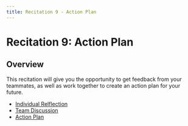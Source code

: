 ```yaml
---
title: Recitation 9 - Action Plan
---
```


# Recitation 9: Action Plan

## Overview
This recitation will give you the opportunity to get feedback from your teammates, as well as work together to create an action plan for your future.

- [Individual Relflection](https://docs.google.com/document/d/1C4IZuZxOPbgeM1677ltJIptYBtes1Aeb-cuej1xx1EM/edit?usp=sharing)
- [Team Discussion]('assets/pdfs/11-software-testing.pdf')
- [Action Plan](https://docs.google.com/document/d/1TPNGP9_-bw_sbp5WcSyCgV1GvqRPWMX5jyb2D5lyCBY/edit?usp=sharing)
